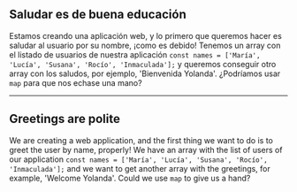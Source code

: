 ## Saludar es de buena educación

Estamos creando una aplicación web, y lo primero que queremos hacer es saludar al usuario por su nombre, ¡como es debido! Tenemos un array con el listado de usuarios de nuestra aplicación `const names = ['María', 'Lucía', 'Susana', 'Rocío', 'Inmaculada'];` y queremos conseguir otro array con los saludos, por ejemplo, 'Bienvenida Yolanda'. ¿Podríamos usar `map` para que nos echase una mano?

---

## Greetings are polite

We are creating a web application, and the first thing we want to do is to greet the user by name, properly! We have an array with the list of users of our application `const names = ['María', 'Lucía', 'Susana', 'Rocío', 'Inmaculada'];` and we want to get another array with the greetings, for example, 'Welcome Yolanda'. Could we use `map` to give us a hand?
